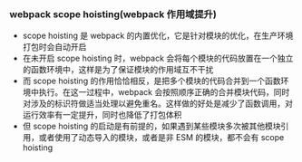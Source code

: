 ### webpack scope hoisting(webpack 作用域提升)
* scope hoisting 是 webpack 的内置优化，它是针对模块的优化，在生产环境打包时会自动开启
* 在未开启 scope hoisting 时，webpack 会将每个模块的代码放置在一个独立的函数环境中，这样是为了保证模块的作用域互不干扰
* 而 scope hoisting 的作用恰恰相反，是把多个模块的代码合并到一个函数环境中执行。在这一过程中，webpack 会按照顺序正确的合并模块代码，同时对涉及的标识符做适当处理以避免重名。这样做的好处是减少了函数调用，对运行效率有一定提升，同时也降低了打包体积
* 但 scope hoisting 的启动是有前提的，如果遇到某些模块多次被其他模块引用，或者使用了动态导入的模块，或者是非 ESM 的模块，都不会有 scope hoisting
